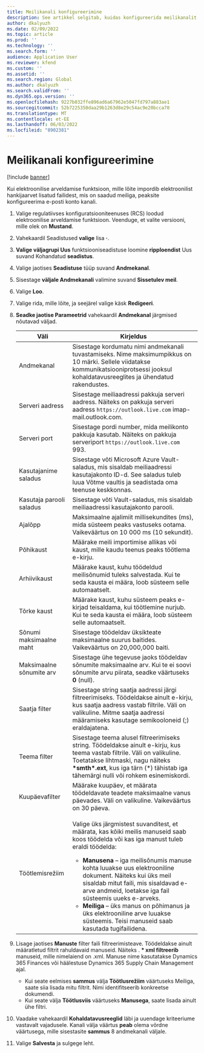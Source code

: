 ```yaml
---
title: Meilikanali konfigureerimine
description: See artikkel selgitab, kuidas konfigureerida meilikanalit elektrooniliste arvete saamiseks.
author: dkalyuzh
ms.date: 02/09/2022
ms.topic: article
ms.prod: ''
ms.technology: ''
ms.search.form: ''
audience: Application User
ms.reviewer: kfend
ms.custom: ''
ms.assetid: ''
ms.search.region: Global
ms.author: dkalyuzh
ms.search.validFrom: ''
ms.dyn365.ops.version: ''
ms.openlocfilehash: 9227b032ffe896ad6a67962e5047fd797a883ae1
ms.sourcegitcommit: 52b7225350daa29b1263d8e29c54ac9e20bcca70
ms.translationtype: MT
ms.contentlocale: et-EE
ms.lasthandoff: 06/03/2022
ms.locfileid: "8902381"
---
```

# <a name="configure-an-email-channel"></a>Meilikanali konfigureerimine

[!include [banner](../includes/banner.md)]

Kui elektroonilise arveldamise funktsioon, mille lõite impordib elektroonilist hankijaarvet lisatud failidest, mis on saadud meiliga, peaksite konfigureerima e-posti konto kanali.

1. Valige regulatiivses konfiguratsiooniteenuses (RCS) loodud elektroonilise arveldamise funktsioon. Veenduge, et valite versiooni, mille olek on **Mustand**.
2. Vahekaardil Seadistused **valige** lisa **·**.
3. **Valige väljagrupi Uus** funktsiooniseadistuse loomine **ripploendist** Uus suvand Kohandatud **seadistus**.
4. Valige jaotises **Seadistuse** tüüp suvand **Andmekanal**.
5. Sisestage **väljale Andmekanali** valimine suvand **Sissetulev meil**.
6. Valige **Loo**.
7. Valige rida, mille lõite, ja seejärel valige käsk **Redigeeri**.
8. **Seadke jaotise Parameetrid** vahekaardil **Andmekanal** järgmised nõutavad väljad.

    | Väli                | Kirjeldus |
    |----------------------|-------------|
    | Andmekanal         | Sisestage kordumatu nimi andmekanali tuvastamiseks. Nime maksimumpikkus on 10 märki. Sellele viidatakse kommunikatsiooniprotsessi jooksul kohaldatavusreeglites ja ühendatud rakendustes. |
    | Serveri aadress       | Sisestage meiliaadressi pakkuja serveri aadress. Näiteks on pakkuja serveri aadress `https://outlook.live.com` imap-mail.outlook.com. |
    | Serveri port          | Sisestage pordi number, mida meilikonto pakkuja kasutab. Näiteks on pakkuja serveriport `https://outlook.live.com` 993. |
    | Kasutajanime saladus     | Sisestage võti Microsoft Azure Vault-saladus, mis sisaldab meiliaadressi kasutajakonto ID-d. See saladus tuleb luua Võtme vaultis ja seadistada oma teenuse keskkonnas. |
    | Kasutaja parooli saladus | Sisestage võti Vault-saladus, mis sisaldab meiliaadressi kasutajakonto parooli. |
    | Ajalõpp              | Maksimaalne ajalimiit millisekundites (ms), mida süsteem peaks vastuseks ootama. Vaikeväärtus on 10 000 ms (10 sekundit). |
    | Põhikaust          | Määrake meili importimise allikas või kaust, mille kaudu teenus peaks töötlema e-kirju. |
    | Arhiivikaust       | Määrake kaust, kuhu töödeldud meilisõnumid tuleks salvestada. Kui te seda kausta ei määra, loob süsteem selle automaatselt. |
    | Tõrke kaust         | Määrake kaust, kuhu süsteem peaks e-kirjad teisaldama, kui töötlemine nurjub. Kui te seda kausta ei määra, loob süsteem selle automaatselt. |
    | Sõnumi maksimaalne maht     | Sisestage töödeldav üksikteate maksimaalne suurus baitides. Vaikeväärtus on 20,000,000 baiti. |
    | Maksimaalne sõnumite arv   | Sisestage ühe tegevuse jaoks töödeldav sõnumite maksimaalne arv. Kui te ei soovi sõnumite arvu piirata, seadke väärtuseks **0** (null). |
    | Saatja filter          | Sisestage string saatja aadressi järgi filtreerimiseks. Töödeldakse ainult e-kirju, kus saatja aadress vastab filtrile. Väli on valikuline. Mitme saatja aadressi määramiseks kasutage semikooloneid (;) eraldajatena. |
    | Teema filter       | Sisestage teema alusel filtreerimiseks string. Töödeldakse ainult e-kirju, kus teema vastab filtrile. Väli on valikuline. Toetatakse lihtmaski, nagu näiteks **\*smth\*.ext**, kus iga tärn (\*) tähistab iga tähemärgi nulli või rohkem esinemiskordi. |
    | Kuupäevafilter          | Määrake kuupäev, et määrata töödeldavate teadete maksimaalne vanus päevades. Väli on valikuline. Vaikeväärtus on 30 päeva. |
    | Töötlemisrežiim      | <p>Valige üks järgmistest suvanditest, et määrata, kas kõiki meilis manuseid saab koos töödelda või kas iga manust tuleb eraldi töödelda:</p><ul><li><b>Manusena</b> – iga meilisõnumis manuse kohta luuakse uus elektrooniline dokument. Näiteks kui üks meil sisaldab mitut faili, mis sisaldavad e-arve andmeid, loetakse iga fail süsteemis uueks e-arveks.</li><li><b>Meiliga</b> – üks manus on põhimanus ja üks elektrooniline arve luuakse süsteemis. Teisi manuseid saab kasutada tugifailidena.</li></ul> |

9. Lisage jaotises **Manuste** filter faili filtreerimisteave. Töödeldakse ainult määratletud filtrit rahuldavaid manuseid. Näiteks . **\* xml filtreerib** manuseid, mille nimelaiend on .xml. Manuse nime kasutatakse Dynamics 365 Finances või häälestuse Dynamics 365 Supply Chain Management ajal.

    - Kui seate eelmises **sammus** välja **Töötlusrežiim** väärtuseks Meiliga, saate siia lisada mitu filtrit. Nimi identifitseerib konkreetse dokumendi.
    - Kui seate välja **Töötlusviis** väärtuseks **Manusega**, saate lisada ainult ühe filtri.

10. Vaadake vahekaardil **Kohaldatavusreeglid** läbi ja uuendage kriteeriume vastavalt vajadusele. Kanali välja väärtus **peab** olema võrdne väärtusega, mille sisestasite **sammus** 8 andmekanali väljale.
11. Valige **Salvesta** ja sulgege leht.
